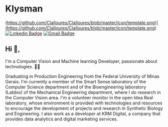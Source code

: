 # Klysman
(https://github.com/Clalloures/Clalloures/blob/master/icon/template.png)](https://github.com/Clalloures/Clalloures/blob/master/icon/template.png)
[![Linkedin Badge](https://img.shields.io/badge/-klysman08-blue?style=flat-square&logo=Linkedin&logoColor=white&link=https://www.linkedin.com/in/klysman08/)](https://www.linkedin.com/in/klysman08/)
[![Gmail Badge](https://img.shields.io/badge/-klysman.rk@gmail.com-c14438?style=flat-square&logo=Gmail&logoColor=white&link=mailto:klysman.rk@gmail.com)](mailto:klysman.rk@gmail.com)
## Hi 👋, 
I'm a Computer Vision and Machine learning Developer, passionate about technologies. 👨‍💻

Graduating in Production Engineering from the Federal University of Minas Gerais. I'm currently a member of the Smart Sense laboratory of the Computer Science department and of the Bioengineering laboratory (Labbio) of the Mechanical Engineering department, where I do research in the Computer Vision area. I'm a volunteer monitor in the open Idea Real laboratory, whose environment is provided with technologies and resources to encourage the development of projects and research in Synthetic Biology and Engineering. I also work as a developer at KRM Digital, a company that provides data analytics and digital marketing services.
